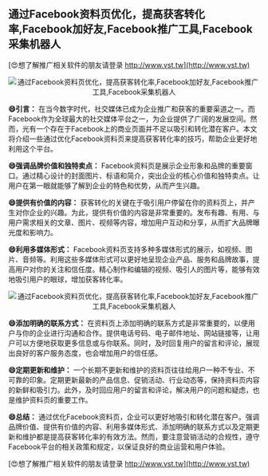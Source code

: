 ## **通过Facebook资料页优化，提高获客转化率,Facebook加好友,Facebook推广工具,Facebook采集机器人**

[😍想了解推广相关软件的朋友请登录 http://www.vst.tw](http://www.vst.tw)

 <center><img src="https://vst.tw/MP4/tuiguang/png/4.png" alt="通过Facebook资料页优化，提高获客转化率,Facebook加好友,Facebook推广工具,Facebook采集机器人"></center>

**😄引言：**
在当今数字时代，社交媒体已成为企业推广和获客的重要渠道之一。而Facebook作为全球最大的社交媒体平台之一，为企业提供了广阔的发展空间。然而，光有一个存在于Facebook上的商业页面并不足以吸引和转化潜在客户。本文将介绍一些通过优化Facebook资料页来提高获客转化率的技巧，帮助企业更好地利用这个平台。

**😄强调品牌价值和独特卖点：**
Facebook资料页是展示企业形象和品牌的重要窗口。通过精心设计的封面图片、标语和简介，突出企业的核心价值和独特卖点。让用户在第一眼就能够了解到企业的特色和优势，从而产生兴趣。

**😄提供有价值的内容：**
获客转化的关键在于吸引用户停留在你的资料页上，并产生对你企业的兴趣。为此，提供有价值的内容是非常重要的。发布有趣、有用、与用户需求相关的文章、图片、视频等内容，增加用户互动和分享，从而扩大品牌曝光度和影响力。

**😄利用多媒体形式：**
Facebook资料页支持多种多媒体形式的展示，如视频、图片、音频等。利用这些多媒体形式可以更好地呈现企业产品、服务和品牌故事，提高用户对你的关注和信任度。精心制作和编辑的视频、吸引人的图片等，能够有效地吸引用户的眼球，增加获客转化率。

 <center><img src="https://vst.tw/MP4/tuiguang/png/4.png" alt="通过Facebook资料页优化，提高获客转化率,Facebook加好友,Facebook推广工具,Facebook采集机器人"></center>

**😄添加明确的联系方式：**
在资料页上添加明确的联系方式是非常重要的，以便用户与你的企业进行沟通和合作。提供电话号码、电子邮件地址、网站链接等，让用户可以方便地获取更多信息或与你联系。同时，及时回复用户的留言和评论，展现出良好的客户服务态度，也会增加用户的信任感。

**😄定期更新和维护：**
一个长期不更新和维护的资料页往往给用户一种不专业、不可靠的印象。定期更新最新的产品信息、促销活动、行业动态等，保持资料页内容的新鲜和吸引力。此外，及时回应用户的留言和评论，解决用户的问题和疑虑，也是维护资料页的重要工作。

**😄总结：**
通过优化Facebook资料页，企业可以更好地吸引和转化潜在客户。强调品牌价值、提供有价值的内容、利用多媒体形式、添加明确的联系方式以及定期更新和维护都是提高获客转化率的有效方法。然而，要注意营销活动的合规性，遵守Facebook平台的相关政策和规定，以保证良好的商业运营和用户体验。

[😍想了解推广相关软件的朋友请登录 http://www.vst.tw](http://www.vst.tw)



